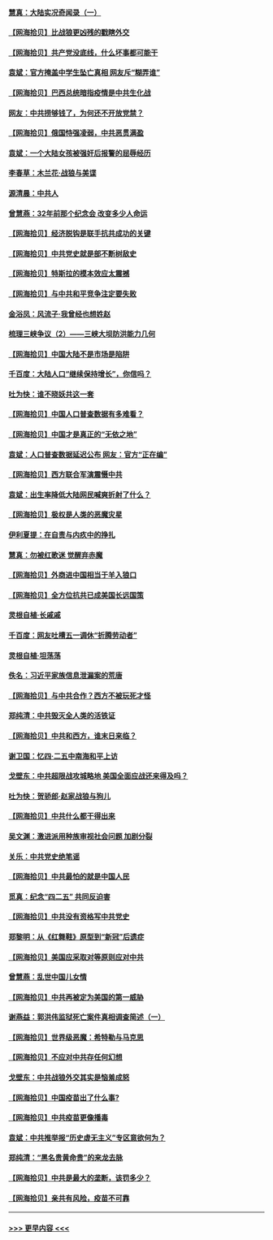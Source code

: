 #### [慧真：大陆实况奇闻录（一）](../pages/nsc993/n12945811.md?t=05132052) 
#### [【网海拾贝】比战狼更凶残的戳瞎外交](../pages/nsc993/n12945717.md?t=05132052) 
#### [【网海拾贝】共产党没底线，什么坏事都可能干](../pages/nsc993/n12942090.md?t=05132052) 
#### [袁斌：官方掩盖中学生坠亡真相 网友斥“糊弄谁”](../pages/nsc993/n12942029.md?t=05132052) 
#### [【网海拾贝】巴西总统暗指疫情是中共生化战](../pages/nsc993/n12938999.md?t=05132052) 
#### [网友：中共捞够钱了，为何还不开放党禁？](../pages/nsc993/n12938952.md?t=05132052) 
#### [【网海拾贝】俄国恃强凌弱，中共恶贯满盈](../pages/nsc993/n12936626.md?t=05132052) 
#### [袁斌：一个大陆女孩被强奸后报警的屈辱经历](../pages/nsc993/n12936547.md?t=05132052) 
#### [李春草：木兰花·战狼与美谍](../pages/nsc993/n12935995.md?t=05132052) 
#### [源清晨：中共人](../pages/nsc993/n12935589.md?t=05132052) 
#### [曾慧燕：32年前那个纪念会 改变多少人命运](../pages/nsc993/n12934233.md?t=05132052) 
#### [【网海拾贝】经济脱钩是联手抗共成功的关键](../pages/nsc993/n12934176.md?t=05132052) 
#### [【网海拾贝】中共党史就是部不断树敌史](../pages/nsc993/n12932844.md?t=05132052) 
#### [【网海拾贝】特斯拉的模本效应太震撼](../pages/nsc993/n12925626.md?t=05132052) 
#### [【网海拾贝】与中共和平竞争注定要失败](../pages/nsc993/n12923326.md?t=05132052) 
#### [金浴凤：风流子‧我曾经也想姓赵](../pages/nsc993/n12920911.md?t=05132052) 
#### [梳理三峡争议（2）——三峡大坝防洪能力几何](../pages/nsc993/n12920173.md?t=05132052) 
#### [【网海拾贝】中国大陆不是市场是陷阱](../pages/nsc993/n12920143.md?t=05132052) 
#### [千百度：大陆人口“继续保持增长”，你信吗？](../pages/nsc993/n12918946.md?t=05132052) 
#### [吐为快：谁不晓妖共这一套](../pages/nsc993/n12918941.md?t=05132052) 
#### [【网海拾贝】中国人口普查数据有多难看？](../pages/nsc993/n12917822.md?t=05132052) 
#### [【网海拾贝】中国才是真正的“无依之地”](../pages/nsc993/n12915845.md?t=05132052) 
#### [袁斌：人口普查数据延迟公布 网友：官方“正在编”](../pages/nsc993/n12915748.md?t=05132052) 
#### [【网海拾贝】西方联合军演震慑中共](../pages/nsc993/n12913466.md?t=05132052) 
#### [袁斌：出生率降低大陆网民喊爽折射了什么？](../pages/nsc993/n12913365.md?t=05132052) 
#### [【网海拾贝】极权是人类的恶魔灾星](../pages/nsc993/n12910697.md?t=05132052) 
#### [伊利夏提：在自责与内疚中的挣扎](../pages/nsc993/n12910493.md?t=05132052) 
#### [慧真：勿被红歌迷 觉醒弃赤魔](../pages/nsc993/n12910485.md?t=05132052) 
#### [【网海拾贝】外商进中国相当于羊入狼口](../pages/nsc993/n12908274.md?t=05132052) 
#### [【网海拾贝】全方位抗共已成美国长远国策](../pages/nsc993/n12906878.md?t=05132052) 
#### [灵根自植‧长戚戚](../pages/nsc993/n12905585.md?t=05132052) 
#### [千百度：网友吐槽五一调休“折腾劳动者”](../pages/nsc993/n12905934.md?t=05132052) 
#### [灵根自植‧坦荡荡](../pages/nsc993/n12905562.md?t=05132052) 
#### [佚名：习近平家族信息泄漏案的荒唐](../pages/nsc993/n12904705.md?t=05132052) 
#### [【网海拾贝】与中共合作？西方不被玩死才怪](../pages/nsc993/n12903873.md?t=05132052) 
#### [郑纯清：中共毁灭全人类的活铁证](../pages/nsc993/n12903785.md?t=05132052) 
#### [【网海拾贝】中共和西方，谁末日来临？](../pages/nsc993/n12903482.md?t=05132052) 
#### [谢卫国：忆四‧二五中南海和平上访](../pages/nsc993/n12902192.md?t=05132052) 
#### [戈壁东：中共超限战攻城略地 美国全面应战还来得及吗？](../pages/nsc993/n12902297.md?t=05132052) 
#### [吐为快：贺骄郎‧赵家战狼与狗儿](../pages/nsc993/n12902280.md?t=05132052) 
#### [【网海拾贝】中共什么都干得出来](../pages/nsc993/n12897500.md?t=05132052) 
#### [吴文渊：激进派用种族审视社会问题 加剧分裂](../pages/nsc993/n12893881.md?t=05132052) 
#### [关乐：中共党史绝笔谣](../pages/nsc993/n12897270.md?t=05132052) 
#### [【网海拾贝】中共最怕的就是中国人民](../pages/nsc993/n12894705.md?t=05132052) 
#### [觅真：纪念“四二五” 共同反迫害](../pages/nsc993/n12894553.md?t=05132052) 
#### [【网海拾贝】中共没有资格写中共党史](../pages/nsc993/n12892231.md?t=05132052) 
#### [郑黎明：从《红舞鞋》原型到“新冠”后遗症](../pages/nsc993/n12890469.md?t=05132052) 
#### [【网海拾贝】美国应采取对等原则应对中共](../pages/nsc993/n12889176.md?t=05132052) 
#### [曾慧燕：乱世中国儿女情](../pages/nsc993/n12887931.md?t=05132052) 
#### [【网海拾贝】中共再被定为美国的第一威胁](../pages/nsc993/n12887580.md?t=05132052) 
#### [谢燕益：郭洪伟监狱死亡案件真相调查简述（一）](../pages/nsc993/n12885648.md?t=05132052) 
#### [【网海拾贝】世界级恶魔：希特勒与马克思](../pages/nsc993/n12884062.md?t=05132052) 
#### [【网海拾贝】不应对中共存任何幻想](../pages/nsc993/n12881460.md?t=05132052) 
#### [戈壁东：中共战狼外交其实是恼羞成怒](../pages/nsc993/n12880392.md?t=05132052) 
#### [【网海拾贝】中国疫苗出了什么事?](../pages/nsc993/n12879124.md?t=05132052) 
#### [【网海拾贝】中共疫苗更像播毒](../pages/nsc993/n12876631.md?t=05132052) 
#### [袁斌：中共推举报“历史虚无主义”专区意欲何为？](../pages/nsc993/n12876530.md?t=05132052) 
#### [郑纯清：“黑名贵黄命贵”的来龙去脉](../pages/nsc993/n12875589.md?t=05132052) 
#### [【网海拾贝】中共是最大的垄断，该罚多少？](../pages/nsc993/n12874006.md?t=05132052) 
#### [【网海拾贝】亲共有风险，疫苗不可靠](../pages/nsc993/n12872224.md?t=05132052) 

----
#### [ >>> 更早内容 <<< ](../indexes/nsc993-earlier.md)
